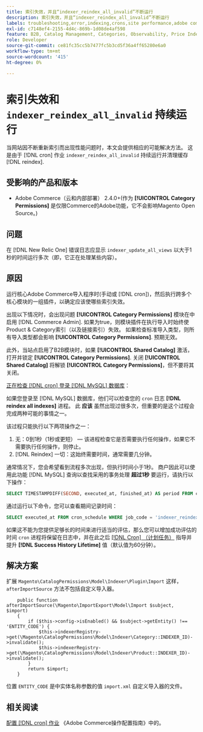 ```yaml
---
title: 索引失效，并且“indexer_reindex_all_invalid”不断运行
description: 索引失效，并且“indexer_reindex_all_invalid”不断运行
labels: troubleshooting,error,indexing,crons,site performance,adobe commerce,magento,cron,indexer_reindex_all_invalid,SQL,MySQL,reindex
exl-id: c7148ef4-2155-4d4c-869b-1d08de4af598
feature: B2B, Catalog Management, Categories, Observability, Price Indexer
role: Developer
source-git-commit: ce81fc35cc5b7477fc5b3cd5f36a4ff65280e6a0
workflow-type: tm+mt
source-wordcount: '415'
ht-degree: 0%

---
```


# 索引失效和 `indexer_reindex_all_invalid` 持续运行

当网站因不断重新索引而出现性能问题时，本文会提供相应的可能解决方法。 这是由于 [!DNL cron] 作业 `indexer_reindex_all_invalid` 持续运行并清理缓存 [!DNL reindex].

## 受影响的产品和版本

* Adobe Commerce（云和内部部署） 2.4.0+(作为 **[!UICONTROL Category Permissions]** 是仅限Commerce的Adobe功能，它不会影响Magento Open Source。)

## 问题

在 [!DNL New Relic One] 错误日志应显示 `indexer_update_all_views` 以大于1秒的时间运行多次（即，它正在处理某些内容）。

## 原因

运行核心Adobe Commerce导入程序时(手动或 [!DNL cron])，然后执行跨多个核心模块的一组插件，以确定应该使哪些索引失效。

出现以下情况时，会出现问题 **[!UICONTROL Category Permissions]** 模块在中启用 [!DNL Commerce Admin]. 如果为true，则模块插件在执行导入时始终使Product &amp; Category索引（以及链接索引）失效。 如果检查标准导入类型，则所有导入类型都会影响 **[!UICONTROL Category Permissions]**. 预期无效。

此外，当站点启用了B2B模块时，如果 **[!UICONTROL Shared Catalog]** 激活，打开并锁定 **[!UICONTROL Category Permissions]**. 关闭 **[!UICONTROL Shared Catalog]** 将解锁 **[!UICONTROL Category Permissions]**，但不要将其关闭。

<u>正在检查 [!DNL cron] 登录 [!DNL MySQL] 数据库</u>：

如果您登录至 [!DNL MySQL] 数据库，他们可以检查您的 `cron` 日志 **[!DNL reindex all indexes]** 进程。
此 **应该** 虽然出现过很多次，但重要的是这个过程会完成两种可能的事情之一。

该过程只能执行以下两项操作之一：

1. 无：0到1秒（1秒或更短） — 该进程检查它是否需要执行任何操作，如果它不需要执行任何操作，则停止。
1. [!DNL Reindex] 一切：这始终需要时间，通常需要几分钟。

通常情况下，您会希望看到流程多次出现，但执行时间小于1秒。
商户因此可以使用此功能 [!DNL MySQL] 查询以查找采用的事务处理 **超过1秒** 要运行，请执行以下操作：

```sql
SELECT TIMESTAMPDIFF(SECOND, executed_at, finished_at) AS period FROM cron_schedule WHERE job_code = 'indexer_reindex_all_invalid' HAVING period > 1
```

通过运行以下命令，您可以查看期间记录时间：

```sql
SELECT executed_at FROM cron_schedule WHERE job_code = 'indexer_reindex_all_invalid' AND executed_at IS NOT NULL ORDER BY executed_at ASC LIMIT 1;
```

如果这不能为您提供足够长的时间来进行适当的评估，那么您可以增加成功评估的时间 `cron` 进程将保留在日志中，并在此之后 [[!DNL Cron] （计划任务）](https://experienceleague.adobe.com/docs/commerce-admin/systems/tools/cron.html) 指导并提升 **[!DNL Success History Lifetime]** 值（默认值为60分钟）。


## 解决方案

扩展 `Magento\CatalogPermissions\Model\Indexer\Plugin\Import` 这样， `afterImportSource` 方法不包括自定义导入器。

```
    public function afterImportSource(\Magento\ImportExport\Model\Import $subject, $import)
    {
        if ($this->config->isEnabled() && $subject->getEntity() !== 'ENTITY_CODE') {
            $this->indexerRegistry->get(\Magento\CatalogPermissions\Model\Indexer\Category::INDEXER_ID)->invalidate();
            $this->indexerRegistry->get(\Magento\CatalogPermissions\Model\Indexer\Product::INDEXER_ID)->invalidate();
        }
        return $import;
    }
```

位置 `ENTITY_CODE` 是中实体名称参数的值 `import.xml` 自定义导入器的文件。

## 相关阅读

[配置 [!DNL cron] 作业](https://experienceleague.adobe.com/docs/commerce-operations/configuration-guide/cli/configure-cron-jobs.html) 《Adobe Commerce操作配置指南》中的。
